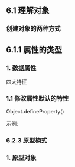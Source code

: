 ## 6.1 理解对象

### 创建对象的两种方式



## 6.1.1 属性的类型

### 1. 数据属性

四大特征



### 1.1 修改属性默认的特性



Object.defineProperty()

示例:



### 6.2.3 原型模式



### 1. 原型对象













